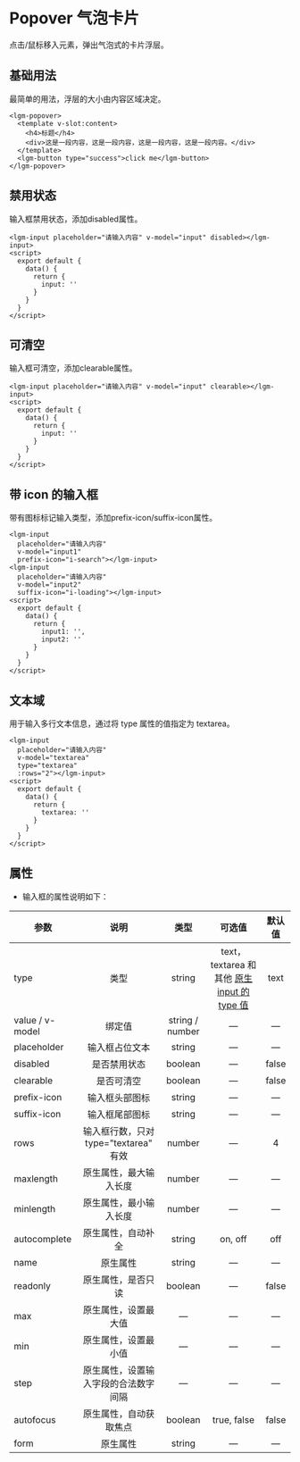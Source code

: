 # Popover  气泡卡片
点击/鼠标移入元素，弹出气泡式的卡片浮层。
## 基础用法
最简单的用法，浮层的大小由内容区域决定。
<ClientOnly>
 <popover-demo-1></popover-demo-1>
</ClientOnly>

```vue
<lgm-popover>
  <template v-slot:content>
    <h4>标题</h4>
    <div>这是一段内容，这是一段内容，这是一段内容，这是一段内容。</div>
  </template>
  <lgm-button type="success">click me</lgm-button>
</lgm-popover>
```

## 禁用状态
输入框禁用状态，添加disabled属性。
<ClientOnly>
 <input-demo-2></input-demo-2>
</ClientOnly>

```vue
<lgm-input placeholder="请输入内容" v-model="input" disabled></lgm-input>
<script>
  export default {
    data() {
      return {
        input: ''
      }
    }
  }
</script>
```

## 可清空
输入框可清空，添加clearable属性。
<ClientOnly>
 <input-demo-3></input-demo-3>
</ClientOnly>

```vue
<lgm-input placeholder="请输入内容" v-model="input" clearable></lgm-input>
<script>
  export default {
    data() {
      return {
        input: ''
      }
    }
  }
</script>
```

## 带 icon 的输入框
带有图标标记输入类型，添加prefix-icon/suffix-icon属性。
<ClientOnly>
 <input-demo-4></input-demo-4>
</ClientOnly>

```vue
<lgm-input 
  placeholder="请输入内容" 
  v-model="input1" 
  prefix-icon="i-search"></lgm-input>
<lgm-input 
  placeholder="请输入内容" 
  v-model="input2" 
  suffix-icon="i-loading"></lgm-input>
<script>
  export default {
    data() {
      return {
        input1: '',
        input2: ''
      }
    }
  }
</script>
```

## 文本域
用于输入多行文本信息，通过将 type 属性的值指定为 textarea。
<ClientOnly>
 <input-demo-5></input-demo-5>
</ClientOnly>
```vue
<lgm-input 
  placeholder="请输入内容" 
  v-model="textarea" 
  type="textarea" 
  :rows="2"></lgm-input>
<script>
  export default {
    data() {
      return {
        textarea: ''
      }
    }
  }
</script>
```

## 属性
  - 输入框的属性说明如下：

  | 参数 | 说明 | 类型 | 可选值 | 默认值 |
  | ---- |:----:|:----:|:----:|:----:|
  | type | 类型 | string | text，textarea 和其他 [原生 input 的 type 值](https://developer.mozilla.org/en-US/docs/Web/HTML/Element/input#Form_%3Cinput%3E_types)  | text |
  | value / v-model | 绑定值 | string / number | — |  —  |
  | placeholder | 输入框占位文本 | string | — |  —  |
  | disabled | 是否禁用状态 | boolean | — | false |
  | clearable | 是否可清空 | boolean |  —   |false|
  | prefix-icon | 输入框头部图标 | string |   —    |   —    |
  | suffix-icon | 输入框尾部图标 | string |  —   |   —    |
  | rows | 输入框行数，只对 type="textarea" 有效 | number |  —   | 4 |
  | maxlength | 原生属性，最大输入长度 | number |  —   |   —    |
  | minlength | 原生属性，最小输入长度 | number |  —   |   —    |
  | autocomplete | 原生属性，自动补全 | string |on, off|   off    |
  | name | 原生属性 | string |  —   |   —    |
  | readonly | 原生属性，是否只读 | boolean |  —   |false|
  | max | 原生属性，设置最大值 |    —     |  —   |   —    |
  | min | 原生属性，设置最小值 |    —     |  —   |   —    |
  | step | 原生属性，设置输入字段的合法数字间隔 |    —     |  —   |   —    |
  | autofocus | 原生属性，自动获取焦点 | boolean |true, false|false|
  | form | 原生属性 | string |  —   |   —    |